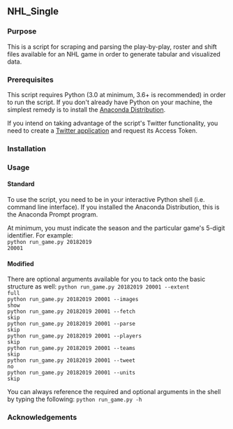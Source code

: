 ## NHL_Single

### Purpose
This is a script for scraping and parsing the play-by-play, roster and shift files available for an NHL game in order to generate tabular and visualized data.

### Prerequisites
This script requires Python (3.0 at minimum, 3.6+ is recommended) in order to run the script. If you don't already have Python on your machine, the simplest remedy is to install the <a href="https://www.anaconda.com/distribution/">Anaconda Distribution</a>. 

If you intend on taking advantage of the script's Twitter functionality, you need to create a <a href="https://apps.twitter.com/app/new">Twitter application</a> and request its Access Token.

### Installation

### Usage

#### Standard
To use the script, you need to be in your interactive Python shell (i.e. command line interface). If you installed the Anaconda Distribution, this is the Anaconda Prompt program. 

At minimum, you must indicate the season and the particular game's 5-digit identifier. For example:<br>
<code>python run_game.py 20182019 20001</code>

#### Modified
There are optional arguments available for you to tack onto the basic structure as well:
<code>python run_game.py 20182019 20001 --extent full</code><br>
<code>python run_game.py 20182019 20001 --images show</code><br>
<code>python run_game.py 20182019 20001 --fetch skip</code><br>
<code>python run_game.py 20182019 20001 --parse skip</code><br>
<code>python run_game.py 20182019 20001 --players skip</code><br>
<code>python run_game.py 20182019 20001 --teams skip</code><br>
<code>python run_game.py 20182019 20001 --tweet no</code><br>
<code>python run_game.py 20182019 20001 --units skip</code><br>

You can always reference the required and optional arguments in the shell by typing the following:
<code>python run_game.py -h</code>

### Acknowledgements
